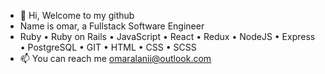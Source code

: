 - 👋 Hi, Welcome to my github
- Name is omar, a Fullstack Software Engineer 
- Ruby • Ruby on Rails • JavaScript • React • Redux • NodeJS • Express • PostgreSQL • GIT • HTML • CSS • SCSS
- 📫 You can reach me omaralanii@outlook.com

<!---
omarluq/omarluq is a ✨ special ✨ repository because its `README.md` (this file) appears on your GitHub profile.
You can click the Preview link to take a look at your changes.
--->
